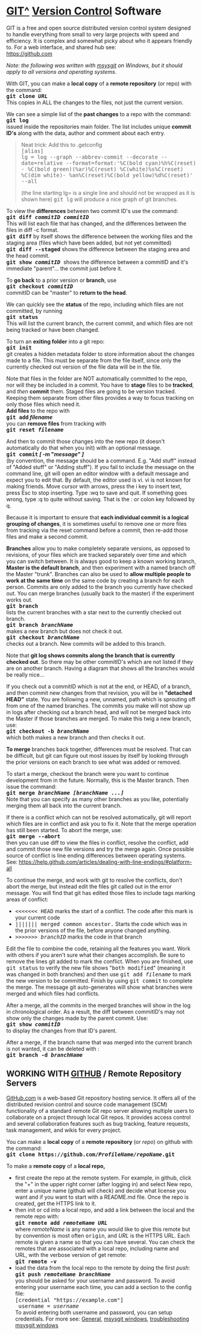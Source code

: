 <HTML>
<HEAD>
  <!-- Created with AOLpress/2.0 -->
  <!-- AP: Created on: 10-Feb-2016 -->
  <!-- AP: Last modified: 14-Feb-2016 -->
  <TITLE>GIT Version Control Software</TITLE>
  <LINK REL="home" HREF="http://www.ecomorder.com/techref/app">
</HEAD>
<BODY>
<H1>
  <A NAME="GIT" HREF="https://git-scm.com/">GIT^</A><A TITLE="JMN-EFP-786"
      NAME="42190.6908796296">
  </A><A HREF="http://techref.massmind.org/techref/method/versioncontrol.htm">Version
  Control</A> Software
</H1>
<P>
GIT is a free and open source distributed version control system designed
to handle everything from small to very large projects with speed and efficiency.
It is complex and somewhat picky about who it appears friendly to. For a
web interface, and shared hub see:<BR>
<A HREF="https://github.com">https://github.com</A>
<P>
<I>Note: the following was written with
<A HREF="https://git-for-windows.github.io/">msysgit</A> on Windows, but
it should apply to all versions and operating systems</I>.
<P>
With GIT, you can make a <B>local copy</B> of a <B>remote repository</B>
(or repo) with the command: <BR>
<B><TT>git clone <I>URL</I></TT> </B><BR>
This copies in ALL the changes to the files, not just the current version.
<P>
We can see a simple list of the <B>past changes</B> to a repo with the command:
<BR>
<B><TT>git log</TT> </B><BR>
issued inside the repositories main folder. The list includes unique <B>commit
ID's</B> along with the data, author and comment about each entry.
<!-- 42190.6908796296 EOR -->
<BLOCKQUOTE>
  Neat trick: Add this to .getconfig<BR>
  <TT>[alias]<BR>
  lg = log --graph --abbrev-commit --decorate --date=relative
  --format=format:'%C(bold cyan)%h%C(reset) - %C(bold green)(%ar)%C(reset)
  %C(white)%s%C(reset) %C(dim white)- %an%C(reset)%C(bold yellow)%d%C(reset)'
  --all</TT>
  <P>
  (the line starting lg= is a single line and should not be wrapped as it is
  shown here) <TT>git lg</TT> will produce a nice graph of git branches.
</BLOCKQUOTE>
<P>
To view the <B>differences</B> between two commit ID's use the command: <BR>
<B><TT>git diff <I>commitID</I> <I>commitID</I></TT> </B><BR>
This will list each file that has changed, and the differences between the
files in diff -c format. <BR>
<TT><B>git diff</B></TT> by itself shows the difference between the working
files and the staging area (files which have been added, but not yet
committed)<BR>
<TT><B>git diff --staged</B></TT> shows the difference between the staging
area and the head commit.<BR>
<B><TT>git show <I>commitID</I> </TT></B>shows the difference between a commitID
and it's immediate "parent"... the commit just before it.
<P>
To <B>go back</B> to a prior version or <B>branch</B>, use <BR>
<TT><B>git checkout <I>commitID</I></B></TT><BR>
commitID can be "master" to <B>return to the head</B>.
<P>
We can quickly see the <B>status</B> of the repo, including which files are
not committed, by running<BR>
<TT><B>git status</B></TT><BR>
This will list the current branch, the current commit, and which files are
not being tracked or have been changed.
<P>
To turn an <B>exiting folder</B> into a git repo:<BR>
<TT><B>git init</B></TT><BR>
git creates a hidden metadata folder to store information about the changes
made to a file. This must be separate from the file itself, since only the
currently checked out version of the file data will be in the file.
<P>
Note that files in the folder are NOT automatically committed to the repo,
nor will they be included in a commit. You have to <B>stage</B> files to
be<B> tracked</B>, and <I>then</I> <B>commit</B> them. Staged files are going
to be version tracked. Keeping them separate from other files provides a
way to focus tracking on only those files which need it.<BR>
<B>Add files</B> to the repo with <BR>
<B><TT>git add</TT> <I>filename</I></B><BR>
you can <B>remove files</B> from tracking with <BR>
<TT><B>git reset <I>filename</I></B></TT>
<P>
And then to commit those changes into the new repo (it doesn't automatically
do that when you init) with an optional message.<BR>
<B><TT>git commit</TT> <I>[</I> -m "<I>message</I>" <I>]</I></B><BR>
(by convention, the message should be a command. E.g. "Add stuff" instead
of "Added stuff" or "Adding stuff"). If you fail to include the message on
the command line, git will open an editor window with a default message and
expect you to edit that. By default, the editor used is vi. vi is not known
for making friends. Move cursor with arrows, press the i key to insert text,
press Esc to stop inserting. Type :wq to save and quit. If something goes
wrong, type :q to quite without saving. That is the : or colon key followed
by q.
<P>
Because it is important to ensure that <B>each individual commit is a logical
grouping of changes</B>, it is sometimes useful to remove one or more files
from tracking via the reset command before a commit, then re-add those files
and make a second commit.
<P>
<B>Branches</B> allow you to make completely separate versions, as opposed
to revisions, of your files which are tracked separately over time and which
you can switch between. It is always good to keep a known working branch,
<B>Master is the default branch</B>, and then experiment with a named branch
off the Master "trunk". Branches can also be used to <B>allow multiple people
to work at the same time</B> on the same code by creating a branch for each
person. Commits are only added to the branch you currently have checked out.
You can merge branches (usually back to the master) if the experiment works
out. <BR>
<TT><B>git branch</B></TT><BR>
lists the current branches with a star next to the currently checked out
branch.<BR>
<TT><B>git branch <I>branchName</I></B></TT><BR>
makes a new branch but does not check it out.<BR>
<TT><B>git checkout <I>branchName</I></B></TT><BR>
checks out a branch. New commits will be added to this branch.
<P>
Note that <B>git log shows commits along the branch that is currently checked
out</B>. So there may be other commitID's which are not listed if they are
on another branch. Having a diagram that shows all the branches would be
really nice...
<P>
If you check out a commitID which is not at the end, or HEAD, of a branch,
and then commit new changes from that revision, you will be in <B>"detached
HEAD"</B> state. You are following a new, unnamed, path which is sprouting
off from one of the named branches. The commits you make will not show up
in logs after checking out a branch head, and will not be merged back into
the Master if those branches are merged. To make this twig a new branch,
use:<BR>
<TT><B>git checkout -b <I>branchName</I></B></TT><BR>
which both makes a new branch and then checks it out.
<P>
<B>To merge </B>branches back together, differences must be resolved. That
can be difficult, but git can figure out most issues by itself by looking
through the prior versions on each branch to see what was added or removed.
<P>
To start a merge, checkout the branch were you want to continue development
from in the future. Normally, this is the Master branch. Then issue the
command:<BR>
<TT><B>git merge <I>branchName [branchName ...]</I></B></TT><BR>
Note that you can specify as many other branches as you like, potentially
merging them all back into the current branch.
<P>
If there is a conflict which can not be resolved automatically, git will
report which files are in conflict and ask you to fix it. Note that the merge
operation has still been started. To abort the merge, use:<BR>
<TT><B>git merge --abort</B></TT><BR>
then you can use diff to view the files in conflict, resolve the conflict,
add and commit those new file versions and try the merge again. Once possible
source of conflict is line ending differences between operating systems.
See:
<A HREF="https://help.github.com/articles/dealing-with-line-endings/#platform-all">https://help.github.com/articles/dealing-with-line-endings/#platform-all</A>
<P>
To continue the merge, and work with git to resolve the conflicts, don't
abort the merge, but instead edit the files git called out in the error message.
You will find that git has edited those files to include tags marking areas
of conflict:
<UL>
  <LI>
    <TT>&lt;&lt;&lt;&lt;&lt;&lt;&lt; HEAD</TT> marks the start of a conflict.
    The code after this mark is your current code
  <LI>
    <TT>||||||| merged common ancestor.</TT> Starts the code which was in the
    prior versions of the file, before anyone changed anything.
  <LI>
    <TT>&gt;&gt;&gt;&gt;&gt;&gt;&gt; <I>branchID</I></TT> marks the code in that
    branch
</UL>
<P>
Edit the file to combine the code, retaining all the features you want. Work
with others if you aren't sure what their changes accomplish. Be sure to
remove the lines git added to mark the conflict. When you are finished, use
<TT>git status</TT> to verify the new file shows "<TT>both modified</TT>"
(meaning it was changed in both branches) and then use <TT>git add
<I>filename</I></TT> to mark the new version to be committed. Finish by using
<TT>git commit</TT> to complete the merge. The message git auto-generates
will show what branches were merged and which files had conflicts.
<P>
After a merge, all the commits in the merged branches will show in the log
in chronological order. As a result, the diff between commitID's may not
show only the changes made by the parent commit. Use:<BR>
<B><TT>git show <I>commitID</I> </TT></B><BR>
to display the changes from that ID's parent.
<P>
After a merge, if the branch name that was merged into the current branch
is not wanted, it can be deleted with :<BR>
<TT><B>git branch -d <I>branchName</I></B></TT>
<H2>
  WORKING WITH <A HREF="github.htm">GITHUB</A> / Remote Repository Servers
</H2>
<P>
<A HREF="https://github.com/">GitHub.com</A> is a web-based Git repository
hosting service. It offers all of the distributed revision control and source
code management (SCM) functionality of a standard remote Git repo server
allowing multiple users to collaborate on a project through local Git repos.
It provides access control and several collaboration features such as bug
tracking, feature requests, task management, and wikis for every project.
<P>
You can make a <B>local copy</B> of a <B>remote repository</B> (or
<I>repo</I>) on github with the command: <BR>
<B><TT>git clone
https://github.com/<I>ProfileName/repoName</I>.git</TT></B>
<P>
To make a <B>remote copy</B> of a <B>local repo, </B>
<UL>
  <LI>
    first create the repo at the remote system. For example, in github, click
    the "+" in the upper right corner (after logging in) and select New repo,
    enter a unique name (github will check) and decide what license you want
    and if you want to start with a README.md file. Once the repo is created,
    get the HTTPS link to it.
  <LI>
    then init or cd into a local repo, and add a link between the local and the
    remote repo with:<BR>
    <TT><B>git remote add <I>remoteName</I> <I>URL</I></B></TT><BR>
    where <I>remoteName </I>is any name you would like to give this remote but
    by convention is most often <TT>origin</TT>, and <I>URL </I>is the HTTPS
    URL. Each remote is given a name so that you can have several. You can check
    the remotes that are associated with a local repo, including name and
    URL,&nbsp;with the verbose version of get remote:<BR>
    <TT><B>git remote -v</B></TT>
  <LI>
    load the data from the local repo to the remote by doing the first
    <I>push:</I><BR>
    <TT><B>git push <I>remoteName branchName</I></B></TT><BR>
    you should be asked for your username and password. To avoid entering your
    username each time, you can add a section to the config
    file:<BR>
    <TT>[credential "https://example.com"]<BR>
    &nbsp;username = <I>username</I></TT><BR>
    To avoid entering both username and password, you can setup credentials.
    For more
    see:&nbsp;<A HREF="http://stackoverflow.com/questions/5343068/is-there-a-way-to-skip-password-typing-when-using-https-github">General</A>,
    <A HREF="https://stackoverflow.com/questions/11693074/git-credential-cache-is-not-a-git-command">msysgit
    windows</A>,
    <A HREF="https://discussions.udacity.com/t/github-authentication-error/152121">troubleshooting
    msysgit windows</A>
</UL>
<P>
</BODY></HTML>
